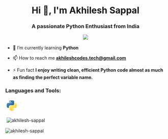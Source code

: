 <h1 align="center">Hi 👋, I'm Akhilesh Sappal</h1>
<h3 align="center">A passionate Python Enthusiast from India</h3>

<p align="center"> <img src="https://media.tenor.com/kxiro8Eecb8AAAAM/coding.gif">

- 🌱 I’m currently learning **Python**

- 📫 How to reach me **akhileshcodes.tech@gmail.com**

- ⚡ Fun fact **I enjoy writing clean, efficient Python code almost as much as finding the perfect variable name.**


<p align="left">
</p>

<h3 align="left">Languages and Tools:</h3>
<p align="left"> <a href="https://www.python.org" target="_blank" rel="noreferrer"> <img src="https://raw.githubusercontent.com/devicons/devicon/master/icons/python/python-original.svg" alt="python" width="40" height="40"/> </a> </p>

<p>&nbsp;<img align="center" src="https://github-readme-stats.vercel.app/api?username=akhilesh-sappal&show_icons=true&locale=en" alt="akhilesh-sappal" /></p>

<p><img align="center" src="https://github-readme-streak-stats.herokuapp.com/?user=akhilesh-sappal&" alt="akhilesh-sappal" /></p>
